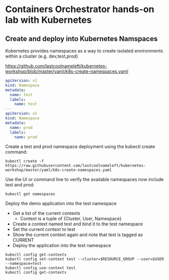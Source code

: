# Containers Orchestrator hands-on lab with Kubernetes

## Create and deploy into Kubernetes Namspaces

Kubernetes provides namespaces as a way to create isolated environments within a cluster (e.g. dev,test,prod)

<https://github.com/lastcoolnameleft/kubernetes-workshop/blob/master/yaml/k8s-create-namespaces.yaml>

```yaml
apiVersion: v1
kind: Namespace
metadata:
  name: test
  labels:
    name: test
---
apiVersion: v1
kind: Namespace
metadata:
  name: prod
  labels:
    name: prod
```

Create a test and prod namespace deployment using the kubectl create command:

```shell
kubectl create -f https://raw.githubusercontent.com/lastcoolnameleft/kubernetes-workshop/master/yaml/k8s-create-namespaces.yaml
```

Use the UI or command line to verify the available namespaces now include test and prod:

```shell
kubectl get namespaces
```

Deploy the demo application into the test namespace

- Get a list of the current contexts
  - Context is a tuple of {Cluster, User, Namespace}
- Create a context named test and bind it to the test namespace
- Set the current context to test
- Show the current context again and note that test is tagged as CURRENT
- Deploy the application into the test namespace

```shell
kubectl config get-contexts
kubectl config set-context test --cluster=$RESOURCE_GROUP --user=$USER --namespace=test
kubectl config use-context test
kubectl config get-contexts
```
